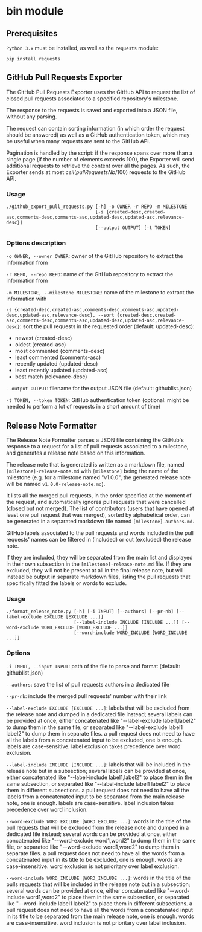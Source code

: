 # bin module

## Prerequisites

`Python 3.x` must be installed, as well as the `requests` module:
```
pip install requests
```

## GitHub Pull Requests Exporter

The GitHub Pull Requests Exporter uses the GitHub API to request the list of closed pull requests associated to a specified repository's milestone.

The response to the requests is saved and exported into a JSON file, without any parsing.

The request can contain sorting information (in which order the request should be answered) as well as a GitHub authentication token, which may be useful when many requests are sent to the GitHub API.

Pagination is handled by the script: if the response spans over more than a single page (if the number of elements exceeds 100), the Exporter will send additional requests to retrieve the content over all the pages. As such, the Exporter sends at most $ceil(pullRequestsNb / 100)$ requests to the GitHub API.

### Usage

```
./github_export_pull_requests.py [-h] -o OWNER -r REPO -m MILESTONE
                                 [-s {created-desc,created-asc,comments-desc,comments-asc,updated-desc,updated-asc,relevance-desc}]
                                 [--output OUTPUT] [-t TOKEN]
```

### Options description

`-o OWNER, --owner OWNER`: owner of the GitHub repository to extract the information from

`-r REPO, --repo REPO`: name of the GitHub repository to extract the information from

`-m MILESTONE, --milestone MILESTONE`: name of the milestone to extract the information with

`-s {created-desc,created-asc,comments-desc,comments-asc,updated-desc,updated-asc,relevance-desc}, --sort {created-desc,created-asc,comments-desc,comments-asc,updated-desc,updated-asc,relevance-desc}`: sort the pull requests in the requested order (default: updated-desc): 
- newest (created-desc)
- oldest (created-asc)
- most commented (comments-desc)
- least commented (comments-asc)
- recently updated (updated-desc)
- least recently updated (updated-asc)
- best match (relevance-desc)

`--output OUTPUT`: filename for the output JSON file (default: githublist.json)

`-t TOKEN, --token TOKEN`: GitHub authentication token (optional: might be needed to perform a lot of requests in a short amount of time)

## Release Note Formatter

The Release Note Formatter parses a JSON file containing the GitHub's response to a request for a list of pull requests associated to a milestone, and generates a release note based on this information.

The release note that is generated is written as a markdown file, named `[milestone]-release-note.md` with `[milestone]` being the name of the milestone (e.g. for a milestone named "v1.0.0", the generated release note will be named `v1.0.0-release-note.md`).

It lists all the merged pull requests, in the order specified at the moment of the request, and automatically ignores pull requests that were cancelled (closed but not merged). The list of contributors (users that have opened at least one pull request that was merged), sorted by alphabetical order, can be generated in a separated markdown file named `[milestone]-authors.md`.

GitHub labels associated to the pull requests and words included in the pull requests' names can be filtered in (included) or out (excluded) the release note.

If they are included, they will be separated from the main list and displayed in their own subsection in the `[milestone]-release-note.md` file. If they are excluded, they will not be present at all in the final release note, but will instead be output in separate markdown files, listing the pull requests that specifically fitted the labels or words to exclude.

### Usage

```
./format_release_note.py [-h] [-i INPUT] [--authors] [--pr-nb] [--label-exclude EXCLUDE [EXCLUDE ...]]
                         [--label-include INCLUDE [INCLUDE ...]] [--word-exclude WORD_EXCLUDE [WORD_EXCLUDE ...]]
                         [--word-include WORD_INCLUDE [WORD_INCLUDE ...]]
```

### Options

`-i INPUT, --input INPUT`: path of the file to parse and format (default: githublist.json) 

`--authors`: save the list of pull requests authors in a dedicated file

`--pr-nb`: include the merged pull requests' number with their link

`--label-exclude EXCLUDE [EXCLUDE ...]`: labels that will be excluded from the release note and dumped in a dedicated file instead; several labels can be provided at once, either concatenated like "--label-exclude label1,label2" to dump them in the same file, or separated like "--label-exclude label1 label2" to dump them in separate files. a pull request does not need to have all the labels from a concatenated input to be excluded, one is enough. labels are case-sensitive. label exclusion takes precedence over word exclusion.

`--label-include INCLUDE [INCLUDE ...]`: labels that will be included in the release note but in a subsection; several labels can be provided at once, either concatenated like "--label-include label1,label2" to place them in the same subsection, or separated like "--label-include label1 label2" to place them in different subsections. a pull request does not need to have all the labels from a concatenated input to be separated from the main release note, one is enough. labels are case-sensitive. label inclusion takes precedence over word inclusion.

`--word-exclude WORD_EXCLUDE [WORD_EXCLUDE ...]`: words in the title of the pull requests that will be excluded from the release note and dumped in a dedicated file instead; several words can be provided at once, either concatenated like "--word-exclude word1,word2" to dump them in the same file, or separated like "--word-exclude word1,word2" to dump them in separate files. a pull request does not need to have all the words from a concatenated input in its title to be excluded, one is enough. words are case-insensitive. word exclusion is not prioritary over label exclusion.

`--word-include WORD_INCLUDE [WORD_INCLUDE ...]`: words in the title of the pulls requests that will be included in the release note but in a subsection; several words can be provided at once, either concatenated like "--word-include word1,word2" to place them in the same subsection, or separated like "--word-include label1 label2" to place them in different subsections. a pull request does not need to have all the words from a concatenated input in its title to be separated from the main release note, one is enough. words are case-insensitive. word inclusion is not prioritary over label inclusion.
